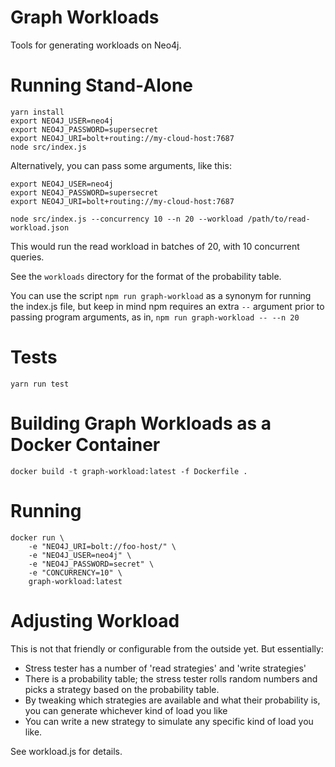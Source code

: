 # Graph Workloads

Tools for generating workloads on Neo4j.

# Running Stand-Alone

```
yarn install
export NEO4J_USER=neo4j
export NEO4J_PASSWORD=supersecret
export NEO4J_URI=bolt+routing://my-cloud-host:7687
node src/index.js
```

Alternatively, you can pass some arguments, like this:

```
export NEO4J_USER=neo4j
export NEO4J_PASSWORD=supersecret
export NEO4J_URI=bolt+routing://my-cloud-host:7687

node src/index.js --concurrency 10 --n 20 --workload /path/to/read-workload.json
```

This would run the read workload in batches of 20, with 10 concurrent queries.

See the `workloads` directory for the format of the probability table.

You can use the script `npm run graph-workload` as a synonym for running the index.js file, but keep in mind npm requires an extra `--` argument prior to passing
program arguments, as in, `npm run graph-workload -- --n 20`

# Tests

```
yarn run test
```

# Building Graph Workloads as a Docker Container

```
docker build -t graph-workload:latest -f Dockerfile . 
```

# Running

```
docker run \
	-e "NEO4J_URI=bolt://foo-host/" \
	-e "NEO4J_USER=neo4j" \
	-e "NEO4J_PASSWORD=secret" \
	-e "CONCURRENCY=10" \
	graph-workload:latest 
```

# Adjusting Workload

This is not that friendly or configurable from the outside yet.  But essentially:

- Stress tester has a number of 'read strategies' and 'write strategies'
- There is a probability table; the stress tester rolls random numbers and picks a strategy
based on the probability table.
- By tweaking which strategies are available and what their probability is,  you can generate
whichever kind of load you like
- You can write a new strategy to simulate any specific kind of load you like.

See workload.js for details.